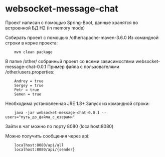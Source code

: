 ﻿# websocket-message-chat
Проект написан с помощью Spring-Boot, данные хранятся во встроенной БД H2 (in memory mode)

Собирать проект с помощью /other/apache-maven-3.6.0
Из командной строки в корне проекта:
```
	mvn clean package
```

В папке /other/ собранный проект со всеми зависимостями websocket-message-chat-0.0.1
Пример файла с пользователями /other/users.properties:
```
	Andrey = true
	Sergey = true
	Petr = true
	Semen = true
```

Необходима установленная JRE 1.8+
Запуск из командной строки:
```
	java -jar websocket-message-chat-0.0.1 --users="путь_до_файла_с_юзерами"
```
	
Зайти в чат можно по порту 8080 (localhost:8080)

Можно получить сообщения через api:
```
	localhost:8080/api/all
	localhost:8080/api/{sender}
```